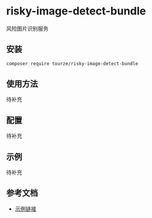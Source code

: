 # risky-image-detect-bundle

风险图片识别服务

## 安装

```bash
composer require tourze/risky-image-detect-bundle
```

## 使用方法

待补充

## 配置

待补充

## 示例

待补充

## 参考文档

- [示例链接](https://example.com)
